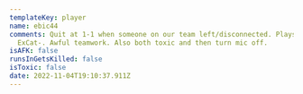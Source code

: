 ```yaml
---
templateKey: player
name: ebic44
comments: Quit at 1-1 when someone on our team left/disconnected. Plays with
  ExCat-. Awful teamwork. Also both toxic and then turn mic off.
isAFK: false
runsInGetsKilled: false
isToxic: false
date: 2022-11-04T19:10:37.911Z
---
```

